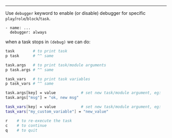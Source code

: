 ---
Use `debugger` keyword to enable (or disable) debugger for specific
`play`/`role`/`block`/`task`.

```
- name: ...
  debugger: always
```

when a task stops in `(debug)` we can do:
```sh
task        # to print task
p task      # ^^ same

task.args   # to print task/module arguments
p task.args # ^^ same

task_vars   # to print task variables
p task_vars # ^^ same

task.args[key] = value           # set new task/module argument, eg:
task.args["msg"] = "ok, new msg"

task_vars[key] = value           # set new task/module argument, eg:
task_vars["my_custom_variable"] = "new_value"

r    # to re-execute the task
c    # to continue
q    # to quit
```
